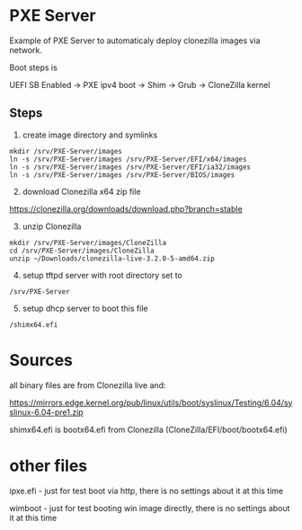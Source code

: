 # PXE Server

Example of PXE Server to automaticaly deploy clonezilla images via network.

Boot steps is

UEFI SB Enabled -> PXE ipv4 boot -> Shim -> Grub -> CloneZilla kernel

## Steps
1) create image directory and symlinks
```
mkdir /srv/PXE-Server/images
ln -s /srv/PXE-Server/images /srv/PXE-Server/EFI/x64/images
ln -s /srv/PXE-Server/images /srv/PXE-Server/EFI/ia32/images
ln -s /srv/PXE-Server/images /srv/PXE-Server/BIOS/images
```

2) download Clonezilla x64 zip file

https://clonezilla.org/downloads/download.php?branch=stable

3) unzip Clonezilla
```
mkdir /srv/PXE-Server/images/CloneZilla
cd /srv/PXE-Server/images/CloneZilla
unzip ~/Downloads/clonezilla-live-3.2.0-5-amd64.zip
```

4) setup tftpd server with root directory set to
```
/srv/PXE-Server
```

5) setup dhcp server to boot this file
```
/shimx64.efi
```

# Sources
all binary files are from Clonezilla live and:

https://mirrors.edge.kernel.org/pub/linux/utils/boot/syslinux/Testing/6.04/syslinux-6.04-pre1.zip

shimx64.efi is bootx64.efi from Clonezilla (CloneZilla/EFI/boot/bootx64.efi)

# other files

ipxe.efi - just for test boot via http, there is no settings about it at this time

wimboot - just for test booting win image directly, there is no settings about it at this time

